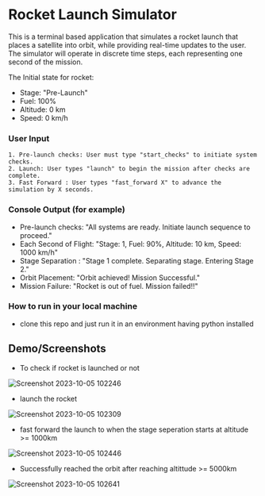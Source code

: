 # Rocket Launch Simulator

This is a terminal based application that simulates a rocket launch that places a satellite into orbit, while providing real-time updates to the user. The simulator will operate in discrete time steps, each representing one second of the mission.

The Initial state for rocket: 

* Stage: "Pre-Launch"
* Fuel: 100%
* Altitude: 0 km
* Speed: 0 km/h

### User Input

    1. Pre-launch checks: User must type "start_checks" to initiate system checks.
    2. Launch: User types "launch" to begin the mission after checks are complete.
    3. Fast Forward : User types "fast_forward X" to advance the simulation by X seconds.

### Console Output (for example)

* Pre-launch checks: "All systems are ready. Initiate launch sequence to proceed."
* Each Second of Flight: "Stage: 1, Fuel: 90%, Altitude: 10 km, Speed: 1000 km/h"
* Stage Separation : "Stage 1 complete. Separating stage. Entering Stage 2."
* Orbit Placement: "Orbit achieved! Mission Successful."
* Mission Failure: "Rocket is out of fuel. Mission failed!!"

### How to run in your local machine

* clone this repo and just run it in an environment having python installed

## Demo/Screenshots 

* To check if rocket is launched or not
  
![Screenshot 2023-10-05 102246](https://github.com/khush3718/Rocketify/assets/74204845/7010266a-9180-4828-8592-6bb069d2985d)

* launch the rocket
  
![Screenshot 2023-10-05 102309](https://github.com/khush3718/Rocketify/assets/74204845/5862368a-efa2-4c61-b855-dd05310e9a3f)

* fast forward the launch to when the stage seperation starts at altitude >= 1000km
  
![Screenshot 2023-10-05 102446](https://github.com/khush3718/Rocketify/assets/74204845/b67ced19-098a-4dd2-aaf1-bfb0dbd2c880)

* Successfully reached the orbit after reaching altittude >= 5000km
  
![Screenshot 2023-10-05 102641](https://github.com/khush3718/Rocketify/assets/74204845/99fbf4fd-a345-4ee9-bf16-84f2e7a25772)

